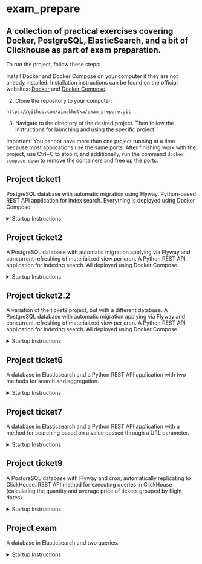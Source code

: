 # exam_prepare
## A collection of practical exercises covering Docker, PostgreSQL, ElasticSearch, and a bit of Clickhouse as part of exam preparation.

To run the project, follow these steps:

Install Docker and Docker Compose on your computer if they are not already installed. Installation instructions can be found on the official websites: [Docker](https://docs.docker.com/get-docker/) and [Docker Compose](https://docs.docker.com/compose/install/).

2. Clone the repository to your computer:

```
https://github.com/aimakhotka/exam_prepare.git
```
3. Navigate to the directory of the desired project. Then follow the instructions for launching and using the specific project.

Important! You cannot have more than one project running at a time because most applications use the same ports. After finishing work with the project, use Ctrl+C to stop it, and additionally, run the command `docker compose down` to remove the containers and free up the ports.


## Project ticket1

PostgreSQL database with automatic migration using Flyway. Python-based REST API application for index search. Everything is deployed using Docker Compose.

<details>
<summary> Startup Instructions </summary>

4. Create a `.env` file in the project's root directory and populate it with environment variables according to your local configuration. Here's an example of how to fill the file: `.env`:

```
DB_NAME=airline_tickets
DB_USER=postgres
DB_PASSWORD=postgres
DB_HOST=localhost
DB_PORT=5432
```
5. Launch the containers using the docker-compose command:
```
docker compose up
```
To run in detached mode, use the -d flag.

6. How to verify

Here are several test requests to verify the functionality of the REST API method `/search`:

    1. Search for tickets from the city "Moscow" to the city "London":

    curl -v 'http://localhost:5000/search?city_from=Moscow&city_to=London'

    2. Search for tickets from the city "London" to the city "New York":

    curl -v 'http://localhost:5000/search?city_from=London&city_to=New%20York'

    3. Search for tickets from the city "New York" to the city "San Francisco":

    curl -v 'http://localhost:5000/search?city_from=New%20York&city_to=San%20Francisco'


Expected result for each request: a list of tickets (in JSON format) matching the specified parameters of departure and arrival cities. For example, for the first request, the expected result is as follows:

```
[    {        
        "flight_id": 1,        
        "date": "2023-05-01",        
        "from_city": "Moscow",        
        "to_city": "London",        
        "ticket_id": 1,        
        "price": 1000,        
        "class": "economy",        
        "passenger_id": 1,        
        "full_name": "John Smith",        
        "birth_date": "1980-01-01"    
    },    
    {        
        "flight_id": 1,        
        "date": "2023-05-01",        
        "from_city": "Moscow",        
        "to_city": "London",        
        "ticket_id": 2,        
        "price": 2500,        
        "class": "business",        
        "passenger_id": 2,        
        "full_name": "Jane Smith",        
        "birth_date": "1985-02-15"    
    }
]
```

7. To stop the containers, use the command:

```
docker compose down
```
</details>

## Project ticket2

A PostgreSQL database with automatic migration applying via Flyway and concurrent refreshing of materialized view per cron. A Python REST API application for indexing search. All deployed using Docker Compose.

<details>
<summary> Startup Instructions </summary>

4. Create a `.env` file in the project's root directory and fill it with environment variables according to your local configuration. Here's an example of how to fill the file: `.env`:

```
DB_NAME=airline_tickets
DB_USER=postgres
DB_PASSWORD=postgres
DB_HOST=postgres
DB_PORT=5432
POSTGRES_DB=airline_tickets
```

5. Launch the containers using the `docker-compose` command:
```
docker compose up
```

To run in detached mode, use the -d flag.

6. Open the web page http://localhost:5000/flights_tickets_passengers to retrieve the materialized view containing the result of joining primary/foreign keys of all tables.
```
curl http://localhost:5000/flights_tickets_passengers
```

7. To stop and remove the containers, use the command:

```
docker compose down
```

</details>

## Project ticket2.2

A variation of the ticket2 project, but with a different database.
A PostgreSQL database with automatic migration applying via Flyway and concurrent refreshing of materialized view per cron. A Python REST API application for indexing search. All deployed using Docker Compose.

<details>
<summary> Startup Instructions </summary>

5. Launch the containers using the `docker-compose` command:
```
docker compose up
```
To run in detached mode, use the `-d` flag.

6. Open the web page http://localhost:5000/joined_data to retrieve the materialized view containing the result of joining primary/foreign keys of all tables.
```
curl http://localhost:5000/joined_data
```

7. To stop the containers, use the command:

```
docker compose down
```

</details>

## Project ticket6

A database in Elasticsearch and a Python REST API application with two methods for search and aggregation.

<details>
<summary> Startup Instructions </summary>

4. Create a `.env` file in the project's root directory and fill it with environment variables according to your local configuration. Here's an example of how to fill the `.env` file:

```
APP_NAME=app
ES_HOST=elasticsearch
ES_PORT=9200
```

5. Launch the containers using the `docker-compose` command:
```
docker compose up
```
To run in detached mode, use the `-d` flag.

6. Execute the request to create an index:

```
curl -X PUT "localhost:9200/products" -H 'Content-Type: application/json' -d'
{
  "mappings": {
    "properties": {
      "name": { "type": "keyword" },
      "price": { "type": "integer" },
      "manufacturer": {
        "properties": {
          "name": { "type": "keyword" },
          "founded": { "type": "date", "format": "yyyy-MM-dd" },
          "country": {
            "properties": {
              "name": { "type": "keyword" },
              "language": { "type": "keyword" }
            }
          }
        }
      }
    }
  }
}
'
```

7. Execute the request to add products to the index.
```
curl -H "Content-Type: application/json" -XPOST "localhost:9200/products/_bulk?pretty" --data-binary "@ticket6/json/add_products"
```
8. Open the web page http://localhost:5000/products/by_country to obtain the calculation of the distribution of product quantities and average prices by country.
```
curl http://localhost:5000/products/by_country
```
9. Open the web page http://localhost:5000/products/price_distribution to obtain the calculation of the distribution of product quantities by price groups with an interval of 5000.
```
curl http://localhost:5000/products/price_distibution
```
10. To stop the containers, use the command:

```
docker compose down
```

</details>

## Project ticket7

A database in Elasticsearch and a Python REST API application with a method for searching based on a value passed through a URL parameter.

<details>
<summary> Startup Instructions </summary>

4. Create a `.env` file in the project's root directory and fill it with environment variables according to your local configuration. Here's an example of how to fill the `.env` file:

```
APP_NAME=app
ES_HOST=elasticsearch
ES_PORT=9200
```

5. Launch the containers using the `docker-compose` command:
```
docker compose up
```
To run in detached mode, use the `-d` flag.

6. Execute the request to create an index:

```
curl -X PUT "localhost:9200/tickets" -H 'Content-Type: application/json' -d'
{
  "settings": {
      "index": {
          "number_of_shards": 1,
          "number_of_replicas": 0
      },
      "analysis": {
          "filter": {
              "russian_stop": {
                  "type": "stop",
                  "stopwords": "_russian_"
              },
              "russian_stemmer": {
                  "type": "stemmer",
                  "language": "russian"
              },
              "my_synonym": {
                  "type": "synonym",
                  "synonyms": [
                      "эконом => econom",
                      "бизнес => buisness",
                      "лайт => light"
                  ]
              },
              "text_ngram_filter": {
                  "type": "edge_ngram",
                  "min_gram": 1,
                  "max_gram": 10
              }
          },
          "analyzer": {
              "text_ru_analyzer": {
                  "tokenizer": "standard",
                  "filter": [
                      "lowercase",
                      "russian_stop",
                      "russian_stemmer",
                      "my_synonym"
                  ]
              },
              "ngram_ru_analyzer": {
                  "type": "custom",
                  "tokenizer": "standard",
                  "filter": [
                      "lowercase",
                      "text_ngram_filter"
                  ]
              }
          }
      }
  },
  "mappings": {
      "properties": {
          "price": {
              "type": "scaled_float",
              "scaling_factor": 100
          },
          "grade": {
              "type": "text",
              "analyzer": "text_ru_analyzer"
          },
          "date": {
              "type": "date"
          },
          "departure": {
              "type": "text",
              "analyzer": "ngram_ru_analyzer"
          },
          "arrival": {
              "type": "text",
              "analyzer": "ngram_ru_analyzer"
          }
      }
  }
}'
```

7. Execute the request to add products to the index, substituting the path to the file from the current directory.
```
curl -H "Content-Type: application/json" -XPOST "localhost:9200/products/_bulk?pretty" --data-binary "@json/add_products"
```
Instead of `json/add_products`, substitute the path to this file from the current directory.

8. In Postman, execute a GET request specifying the `arrival` parameter for a partial search of tickets by arrival city. For example:
```
http://localhost:5000/elastic/city?arrival=Мос
```
You cannot make a request directly via cURL as it does not support Cyrillic characters, and you will receive an empty response.

9. To stop the containers, use the command:

```
docker compose down
```

</details>

## Project ticket9

A PostgreSQL database with Flyway and cron, automatically replicating to ClickHouse. REST API method for executing queries in ClickHouse (calculating the quantity and average price of tickets grouped by flight dates).

<details>
<summary> Startup Instructions </summary>

4. Create a `.env` file in the project's root directory and fill it with environment variables according to your local configuration. Here's an example of how to fill the `.env` file:

```
DB_NAME=tickets
DB_USER=postgres
DB_PASSWORD=postgres
DB_HOST=postgres
DB_PORT=5432
POSTGRES_DB=tickets
```

5. Launch the containers using the `docker-compose` command:
```
docker compose up
```
To run in detached mode, use the `-d` flag.

6. Execute a request to the application to obtain the calculation of the distribution of ticket quantities and average prices.
```
curl 'localhost:5000/tickets'
```
There are additional query examples in `clickhouse/querys`.

7. To stop the containers, use the command:

```
docker compose down
```

</details>

## Project exam

A database in Elasticsearch and two queries.

<details>
<summary> Startup Instructions </summary>

4. Create a `.env` file in the project's root directory and fill it with environment variables according to your local configuration. Here's an example of how to fill the `.env` file:

```
APP_NAME=app
ES_HOST=elasticsearch
ES_PORT=9200
```

5. Launch the containers using the `docker-compose` command:
```
docker compose up
```
To run in detached mode, use the `-d` flag.

6. Execute the request to create an index:

```
curl -X PUT "localhost:9200/nalog" -H 'Content-Type: application/json' -d'
{
  "mappings": {
    "properties": {
      "name": { "type": "keyword" },
      "birth_date": { "type": "date", "format": "yyyy-MM-dd" },
      "dohod": { "type": "integer" },
      "city": { "type": "keyword" }
      }
    }
  }
'
```

7. Execute the request to add products to the index, substituting the path to the file from the current directory.
```
curl -H "Content-Type: application/json" -XPOST "localhost:9200/nalog/_bulk?pretty" --data-binary "@json/add_data"
```

Instead of `json/add_products` , substitute the path to this file from the current directory.

8. Execute the request in Elasticsearch to retrieve the calculation of the distribution of taxpayers and their average income (for example, using Postman):
```
GET "http://localhost:9200/nalog/_search"

// Calculating the total number of people and their average income.

{
  "size": 0,
  "aggregations": {
    "total_people": {
      "value_count": {
        "field": "name"
      }
    },
    "avg_dohod": {
      "avg": {
        "field": "dohod"
      }
    }
  }
}
```
You cannot make a request directly via cURL as it does not support Cyrillic characters, and you will receive an empty response.

9. Execute the request in Elasticsearch to distribute taxpayers by income groups:
```
GET "http://localhost:9200/nalog/_search"

// Distribution of the number of people not from Moscow and Saint Petersburg, aged 25 to 30, by income groups.

{
  "size": 0,
  "query": {
    "bool": {
    "must_not": [
        {
          "terms": {
            "city": [
              "Москва",
              "Санкт-Петербург"
            ]
          }
        }
      ],
    "must": {
        "range": {
        "birth_date": {
            "gte": "1993-01-01",
            "lt": "1998-01-01"
        }
        }
    }
    }
  },
  "aggs": {
    "dohod_range": {
      "range": {
        "field": "dohod",
        "ranges": [
          {
            "from": 0,
            "to": 5000
          },
          {
            "from": 5000,
            "to": 10000
          },
          {
            "from": 10000,
            "to": 15000
          },
          {
            "from": 15000,
            "to": 20000
          },
          {
            "from": 20000
          }
        ]
      }
    }
  }
}'
```

10. To stop the containers, use the command:

```
docker compose down
```

</details>
